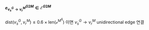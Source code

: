 #### $e^{G2M}_{v_s^G \rightarrow v_r^M} \in \mathcal{E}^{G2M}$

   $\text{dist}(v_s^G, v_r^M) \leq 0.6 \times \text{len}(\mathcal{e^{\text{M}^6}})$ 이면 $v_s^G \rightarrow v_r^M$ unidirectional edge 연결
   